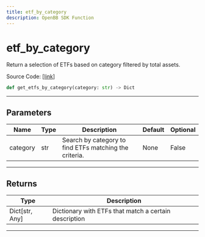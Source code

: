 ```yaml
---
title: etf_by_category
description: OpenBB SDK Function
---
```


# etf_by_category

Return a selection of ETFs based on category filtered by total assets.

Source Code: [[link](https://github.com/OpenBB-finance/OpenBBTerminal/tree/main/openbb_terminal/etf/financedatabase_model.py#L56)]
```python
def get_etfs_by_category(category: str) -> Dict
```
---
## Parameters
| Name | Type | Description | Default | Optional |
| ---- | ---- | ----------- | ------- | -------- |
| category | str | Search by category to find ETFs matching the criteria. | None | False |

---
## Returns
| Type | Description |
| ---- | ----------- |
| Dict[str, Any] | Dictionary with ETFs that match a certain description |
---
